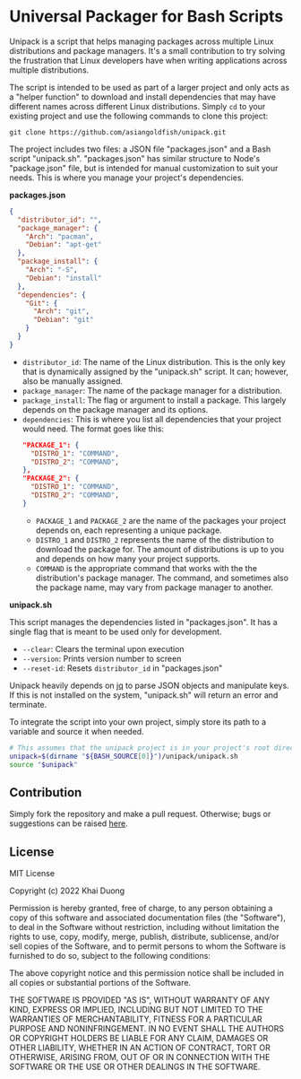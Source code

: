 # Universal Packager for Bash Scripts

Unipack is a script that helps managing packages across multiple Linux distributions and package managers. It's a small contribution to try solving the frustration that Linux developers have when writing applications across multiple distributions.

The script is intended to be used as part of a larger project and only acts as a "helper function" to download and install dependencies that may have different names across different Linux distributions. Simply `cd` to your existing project and use the following commands to clone this project:

```
git clone https://github.com/asiangoldfish/unipack.git
```

The project includes two files: a JSON file "packages.json" and a Bash script "unipack.sh". "packages.json" has similar structure to Node's "package.json" file, but is intended for manual customization to suit your needs. This is where you manage your project's dependencies.

**packages.json**
```JSON
{
  "distributor_id": "",
  "package_manager": {
    "Arch": "pacman",
    "Debian": "apt-get"
  },
  "package_install": {
    "Arch": "-S",
    "Debian": "install"
  },
  "dependencies": {
    "Git": {
      "Arch": "git",
      "Debian": "git"
    }
  }
}
```

- `distributor_id`: The name of the Linux distribution. This is the only key that is dynamically assigned by the "unipack.sh" script. It can; however, also be manually assigned.
- `package_manager`: The name of the package manager for a distribution.
- `package_install`: The flag or argument to install a package. This largely depends on the package manager and its options.
- `dependencies`: This is where you list all dependencies that your project would need. The format goes like this:
  ```JSON
  "PACKAGE_1": {
    "DISTRO_1": "COMMAND",
    "DISTRO_2": "COMMAND",
  },
  "PACKAGE_2": {
    "DISTRO_1": "COMMAND",
    "DISTRO_2": "COMMAND",
  }
  ```
  - `PACKAGE_1` and `PACKAGE_2` are the name of the packages your project depends on, each representing a unique package.
  - `DISTRO_1` and `DISTRO_2` represents the name of the distribution to download the package for. The amount of distributions is up to you and depends on how many your project supports.
  - `COMMAND` is the appropriate command that works with the the distribution's package manager. The command, and sometimes also the package name, may vary from package manager to another.

**unipack.sh**

This script manages the dependencies listed in "packages.json". It has a single flag that is meant to be used only for development.  

- `--clear`: Clears the terminal upon execution
- `--version`: Prints version number to screen
- `--reset-id`: Resets `distributor_id` in "packages.json"

Unipack heavily depends on [jq](https://stedolan.github.io/jq/) to parse JSON objects and manipulate keys. If this is not installed on the system, "unipack.sh" will return an error and terminate.  

To integrate the script into your own project, simply store its path to a variable and source it when needed.  

```Bash
# This assumes that the unipack project is in your project's root directory
unipack=$(dirname "${BASH_SOURCE[0]}")/unipack/unipack.sh
source "$unipack"
```

## Contribution
Simply fork the repository and make a pull request. Otherwise; bugs or suggestions can be raised [here](https://github.com/asiangoldfish/unipack/issues).

## License
MIT License

Copyright (c) 2022 Khai Duong

Permission is hereby granted, free of charge, to any person obtaining a copy
of this software and associated documentation files (the "Software"), to deal
in the Software without restriction, including without limitation the rights
to use, copy, modify, merge, publish, distribute, sublicense, and/or sell
copies of the Software, and to permit persons to whom the Software is
furnished to do so, subject to the following conditions:

The above copyright notice and this permission notice shall be included in all
copies or substantial portions of the Software.

THE SOFTWARE IS PROVIDED "AS IS", WITHOUT WARRANTY OF ANY KIND, EXPRESS OR
IMPLIED, INCLUDING BUT NOT LIMITED TO THE WARRANTIES OF MERCHANTABILITY,
FITNESS FOR A PARTICULAR PURPOSE AND NONINFRINGEMENT. IN NO EVENT SHALL THE
AUTHORS OR COPYRIGHT HOLDERS BE LIABLE FOR ANY CLAIM, DAMAGES OR OTHER
LIABILITY, WHETHER IN AN ACTION OF CONTRACT, TORT OR OTHERWISE, ARISING FROM,
OUT OF OR IN CONNECTION WITH THE SOFTWARE OR THE USE OR OTHER DEALINGS IN THE
SOFTWARE.
